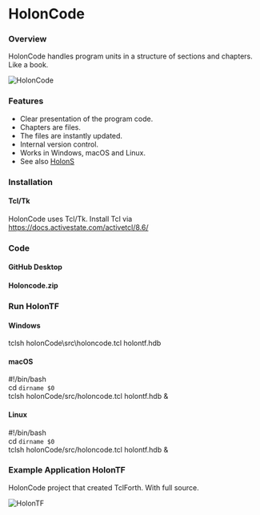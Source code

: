 # HolonCode

### Overview
HolonCode handles program units in a structure of sections and chapters. 
Like a book. 

![HolonCode](https://www.holonforth.com/images/holoncode.jpg)

### Features
* Clear presentation of the program code.
* Chapters are files. 
* The files are instantly updated.
* Internal version control.
* Works in Windows, macOS and Linux.
* See also [HolonS](https://www.holonforth.com/holons.html)


### Installation

#### Tcl/Tk
HolonCode uses Tcl/Tk. Install Tcl via https://docs.activestate.com/activetcl/8.6/

### Code

#### GitHub Desktop

#### Holoncode.zip

### Run HolonTF

#### Windows
tclsh holonCode\src\holoncode.tcl holontf.hdb

#### macOS
#!/bin/bash<br>cd `dirname $0` <br>tclsh holonCode/src/holoncode.tcl holontf.hdb &

#### Linux
#!/bin/bash<br>cd `dirname $0` <br>tclsh holonCode/src/holoncode.tcl holontf.hdb &


### Example Application HolonTF
HolonCode project that created TclForth.
With full source.


![HolonTF](https://www.holonforth.com/images/holontf.png)




